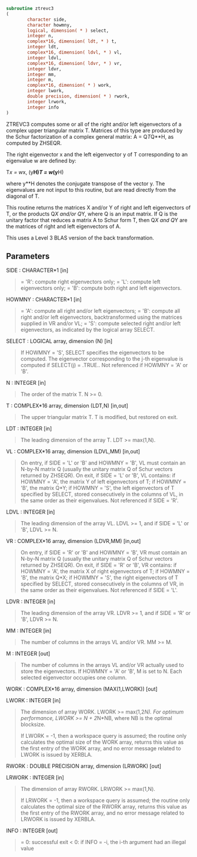 ```fortran
subroutine ztrevc3
(
        character side,
        character howmny,
        logical, dimension( * ) select,
        integer n,
        complex*16, dimension( ldt, * ) t,
        integer ldt,
        complex*16, dimension( ldvl, * ) vl,
        integer ldvl,
        complex*16, dimension( ldvr, * ) vr,
        integer ldvr,
        integer mm,
        integer m,
        complex*16, dimension( * ) work,
        integer lwork,
        double precision, dimension( * ) rwork,
        integer lrwork,
        integer info
)
```

ZTREVC3 computes some or all of the right and/or left eigenvectors of
a complex upper triangular matrix T.
Matrices of this type are produced by the Schur factorization of
a complex general matrix:  A = Q*T*Q**H, as computed by ZHSEQR.

The right eigenvector x and the left eigenvector y of T corresponding
to an eigenvalue w are defined by:

T*x = w*x,     (y**H)*T = w*(y**H)

where y**H denotes the conjugate transpose of the vector y.
The eigenvalues are not input to this routine, but are read directly
from the diagonal of T.

This routine returns the matrices X and/or Y of right and left
eigenvectors of T, or the products Q*X and/or Q*Y, where Q is an
input matrix. If Q is the unitary factor that reduces a matrix A to
Schur form T, then Q*X and Q*Y are the matrices of right and left
eigenvectors of A.

This uses a Level 3 BLAS version of the back transformation.

## Parameters
SIDE : CHARACTER*1 [in]
> = 'R':  compute right eigenvectors only;
> = 'L':  compute left eigenvectors only;
> = 'B':  compute both right and left eigenvectors.

HOWMNY : CHARACTER*1 [in]
> = 'A':  compute all right and/or left eigenvectors;
> = 'B':  compute all right and/or left eigenvectors,
> backtransformed using the matrices supplied in
> VR and/or VL;
> = 'S':  compute selected right and/or left eigenvectors,
> as indicated by the logical array SELECT.

SELECT : LOGICAL array, dimension (N) [in]
> If HOWMNY = 'S', SELECT specifies the eigenvectors to be
> computed.
> The eigenvector corresponding to the j-th eigenvalue is
> computed if SELECT(j) = .TRUE..
> Not referenced if HOWMNY = 'A' or 'B'.

N : INTEGER [in]
> The order of the matrix T. N >= 0.

T : COMPLEX*16 array, dimension (LDT,N) [in,out]
> The upper triangular matrix T.  T is modified, but restored
> on exit.

LDT : INTEGER [in]
> The leading dimension of the array T. LDT >= max(1,N).

VL : COMPLEX*16 array, dimension (LDVL,MM) [in,out]
> On entry, if SIDE = 'L' or 'B' and HOWMNY = 'B', VL must
> contain an N-by-N matrix Q (usually the unitary matrix Q of
> Schur vectors returned by ZHSEQR).
> On exit, if SIDE = 'L' or 'B', VL contains:
> if HOWMNY = 'A', the matrix Y of left eigenvectors of T;
> if HOWMNY = 'B', the matrix Q*Y;
> if HOWMNY = 'S', the left eigenvectors of T specified by
> SELECT, stored consecutively in the columns
> of VL, in the same order as their
> eigenvalues.
> Not referenced if SIDE = 'R'.

LDVL : INTEGER [in]
> The leading dimension of the array VL.
> LDVL >= 1, and if SIDE = 'L' or 'B', LDVL >= N.

VR : COMPLEX*16 array, dimension (LDVR,MM) [in,out]
> On entry, if SIDE = 'R' or 'B' and HOWMNY = 'B', VR must
> contain an N-by-N matrix Q (usually the unitary matrix Q of
> Schur vectors returned by ZHSEQR).
> On exit, if SIDE = 'R' or 'B', VR contains:
> if HOWMNY = 'A', the matrix X of right eigenvectors of T;
> if HOWMNY = 'B', the matrix Q*X;
> if HOWMNY = 'S', the right eigenvectors of T specified by
> SELECT, stored consecutively in the columns
> of VR, in the same order as their
> eigenvalues.
> Not referenced if SIDE = 'L'.

LDVR : INTEGER [in]
> The leading dimension of the array VR.
> LDVR >= 1, and if SIDE = 'R' or 'B', LDVR >= N.

MM : INTEGER [in]
> The number of columns in the arrays VL and/or VR. MM >= M.

M : INTEGER [out]
> The number of columns in the arrays VL and/or VR actually
> used to store the eigenvectors.
> If HOWMNY = 'A' or 'B', M is set to N.
> Each selected eigenvector occupies one column.

WORK : COMPLEX*16 array, dimension (MAX(1,LWORK)) [out]

LWORK : INTEGER [in]
> The dimension of array WORK. LWORK >= max(1,2*N).
> For optimum performance, LWORK >= N + 2*N*NB, where NB is
> the optimal blocksize.
> 
> If LWORK = -1, then a workspace query is assumed; the routine
> only calculates the optimal size of the WORK array, returns
> this value as the first entry of the WORK array, and no error
> message related to LWORK is issued by XERBLA.

RWORK : DOUBLE PRECISION array, dimension (LRWORK) [out]

LRWORK : INTEGER [in]
> The dimension of array RWORK. LRWORK >= max(1,N).
> 
> If LRWORK = -1, then a workspace query is assumed; the routine
> only calculates the optimal size of the RWORK array, returns
> this value as the first entry of the RWORK array, and no error
> message related to LRWORK is issued by XERBLA.

INFO : INTEGER [out]
> = 0:  successful exit
> < 0:  if INFO = -i, the i-th argument had an illegal value
